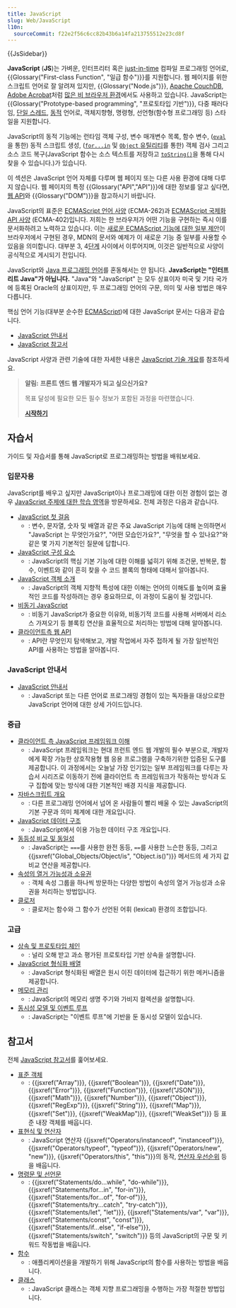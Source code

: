 ```yaml
---
title: JavaScript
slug: Web/JavaScript
l10n:
  sourceCommit: f22e2f56c6cc82b43b6a14fa213755512e23cd8f
---
```


{{JsSidebar}}

**JavaScript** (**JS**)는 가벼운, 인터프리터 혹은 [just-in-time](https://ko.wikipedia.org/wiki/JIT_%EC%BB%B4%ED%8C%8C%EC%9D%BC) 컴파일 프로그래밍 언어로, {{Glossary("First-class Function", "일급 함수")}}를 지원합니다. 웹 페이지를 위한 스크립트 언어로 잘 알려져 있지만, {{Glossary("Node.js")}}, [Apache CouchDB](https://couchdb.apache.org/), [Adobe Acrobat](https://www.adobe.com/devnet/acrobat/javascript.html)처럼 [많은 비 브라우저 환경](https://en.wikipedia.org/wiki/JavaScript#Other_usage)에서도 사용하고 있습니다. JavaScript는 {{Glossary("Prototype-based programming", "프로토타입 기반")}}, 다중 패러다임, [단일 스레드](/ko/docs/Glossary/Thread), [동적](/ko/docs/Glossary/Dynamic_typing) 언어로, 객체지향형, 명령형, 선언형(함수형 프로그래밍 등) 스타일을 지원합니다.

JavaScript의 동적 기능에는 런타임 객체 구성, 변수 매개변수 목록, 함수 변수, ([`eval`](/ko/docs/Web/JavaScript/Reference/Global_Objects/eval)을 통한) 동적 스크립트 생성, ([`for...in`](/ko/docs/Web/JavaScript/Reference/Statements/for...in) 및 [`Object` 유틸리티](/ko/docs/Web/JavaScript/Reference/Global_Objects/Object#정적_메서드)를 통한) 객체 검사 그리고 소스 코드 복구(JavaScript 함수는 소스 텍스트를 저장하고 [`toString()`](/en-US/docs/Web/JavaScript/Reference/Global_Objects/Function/toString)을 통해 다시 찾을 수 있습니다.)가 있습니다.

이 섹션은 JavaScript 언어 자체를 다루며 웹 페이지 또는 다른 사용 환경에 대해 다루지 않습니다. 웹 페이지의 특정 {{Glossary("API","API")}}에 대한 정보를 알고 싶다면, [웹 API](/ko/docs/Web/API)와 {{Glossary("DOM")}}을 참고하시기 바랍니다.

JavaScript의 표준은 [ECMAScript 언어 사양](https://tc39.es/ecma262/) (ECMA-262)과 [ECMAScript 국제화 API 사양](https://tc39.es/ecma402/) (ECMA-402)입니다. 저희는 한 브라우저가 어떤 기능을 구현하는 즉시 이를 문서화하려고 노력하고 있습니다. 이는 [새로운 ECMAScript 기능에 대한 일부 제안](https://github.com/tc39/proposals)이 브라우저에서 구현된 경우, MDN의 문서와 예제가 이 새로운 기능 중 일부를 사용할 수 있음을 의미합니다. 대부분 3, 4[단계](https://tc39.es/process-document/) 사이에서 이루어지며, 이것은 일반적으로 사양이 공식적으로 게시되기 전입니다.

JavaScript와 [Java 프로그래밍 언어](<https://ko.wikipedia.org/wiki/%EC%9E%90%EB%B0%94_(%ED%94%84%EB%A1%9C%EA%B7%B8%EB%9E%98%EB%B0%8D_%EC%96%B8%EC%96%B4)>)를 혼동해서는 안 됩니다. **JavaScript는 "인터프리트 Java"가 아닙니다.** "Java"와 "JavaScript" 는 모두 상표이자 미국 및 기타 국가에 등록된 Oracle의 상표이지만, 두 프로그래밍 언어의 구문, 의미 및 사용 방법은 매우 다릅니다.

핵심 언어 기능(대부분 순수한 [ECMAScript](/ko/docs/Web/JavaScript/JavaScript_technologies_overview))에 대한 JavaScript 문서는 다음과 같습니다.

- [JavaScript 안내서](/ko/docs/Web/JavaScript/Guide)
- [JavaScript 참고서](/ko/docs/Web/JavaScript/Reference)

JavaScript 사양과 관련 기술에 대한 자세한 내용은 [JavaScript 기술 개요](/ko/docs/Web/JavaScript/JavaScript_technologies_overview)를 참조하세요.

> **알림:** **프론트 엔드 웹 개발자가 되고 싶으신가요?**
>
> 목표 달성에 필요한 모든 필수 정보가 포함된 과정을 마련했습니다.
>
> [**시작하기**](/ko/docs/Learn/Front-end_web_developer)

## 자습서

가이드 및 자습서를 통해 JavaScript로 프로그래밍하는 방법을 배워보세요.

### 입문자용

JavaScript를 배우고 싶지만 JavaScript이나 프로그래밍에 대한 이전 경험이 없는 경우 [JavaScript 주제에 대한 학습 영역](/ko/docs/Learn/JavaScript)을 방문하세요. 전체 과정은 다음과 같습니다.

- [JavaScript 첫 걸음](/ko/docs/Learn/JavaScript/First_steps)
  - : 변수, 문자열, 숫자 및 배열과 같은 주요 JavaScript 기능에 대해 논의하면서 "JavaScript 는 무엇인가요?", "어떤 모습인가요?", "무엇을 할 수 있나요?"와 같은 몇 가지 기본적인 질문에 답합니다.
- [JavaScript 구성 요소](/ko/docs/Learn/JavaScript/Building_blocks)
  - : JavaScript의 핵심 기본 기능에 대한 이해를 넓히기 위해 조건문, 반복문, 함수, 이벤트와 같이 흔히 찾을 수 코드 블록의 형태에 대해서 알아봅니다.
- [JavaScript 객체 소개](/ko/docs/Learn/JavaScript/Objects)
  - : JavaScript의 객체 지향적 특성에 대한 이해는 언어의 이해도를 높이며 효율적인 코드를 작성하려는 경우 중요하므로, 이 과정이 도움이 될 것입니다.
- [비동기 JavaScript](/ko/docs/Learn/JavaScript/Asynchronous)
  - : 비동기 JavaScript가 중요한 이유와, 비동기적 코드를 사용해 서버에서 리소스 가져오기 등 블록킹 연산을 효율적으로 처리하는 방법에 대해 알아봅니다.
- [클라이언트측 웹 API](/ko/docs/Learn/JavaScript/Client-side_web_APIs)
  - : API란 무엇인지 탐색해보고, 개발 작업에서 자주 접하게 될 가장 일반적인 API를 사용하는 방법을 알아봅니다.

### JavaScript 안내서

- [JavaScript 안내서](/ko/docs/Web/JavaScript/Guide)
  - : JavaScript 또는 다른 언어로 프로그래밍 경험이 있는 독자들을 대상으로한 JavaScript 언어에 대한 상세 가이드입니다.

### 중급

- [클라이언트 측 JavaScript 프레임워크 이해](/ko/docs/Learn/Tools_and_testing/Client-side_JavaScript_frameworks)
  - : JavaScript 프레임워크는 현대 프런트 엔드 웹 개발의 필수 부분으로, 개발자에게 확장 가능한 상호작용형 웹 응용 프로그램을 구축하기위한 입증된 도구를 제공합니다. 이 과정에서는 오늘날 가장 인기있는 일부 프레임워크를 다루는 자습서 시리즈로 이동하기 전에 클라이언트 측 프레임워크가 작동하는 방식과 도구 집합에 맞는 방식에 대한 기본적인 배경 지식을 제공합니다.
- [자바스크립트 개요](/ko/docs/Web/JavaScript/Language_Overview)
  - : 다른 프로그래밍 언어에서 넘어 온 사람들이 빨리 배울 수 있는 JavaScript의 기본 구문과 의미 체계에 대한 개요입니다.
- [JavaScript 데이터 구조](/ko/docs/Web/JavaScript/Data_structures)
  - : JavaScript에서 이용 가능한 데이터 구조 개요입니다.
- [동등성 비교 및 동일성](/ko/docs/Web/JavaScript/Equality_comparisons_and_sameness)
  - : JavaScript는 `===`를 사용한 완전 동등, `==`를 사용한 느슨한 동등, 그리고 {{jsxref("Global_Objects/Object/is", "Object.is()")}} 메서드의 세 가지 값 비교 연산을 제공합니다.
- [속성의 열거 가능성과 소유권](/ko/docs/Web/JavaScript/Enumerability_and_ownership_of_properties)
  - : 객체 속성 그룹을 하나씩 방문하는 다양한 방법이 속성의 열거 가능성과 소유권을 처리하는 방법입니다.
- [클로저](/ko/docs/Web/JavaScript/Closures)
  - : 클로저는 함수와 그 함수가 선언된 어휘 (lexical) 환경의 조합입니다.

### 고급

- [상속 및 프로토타입 체인](/ko/docs/Web/JavaScript/Inheritance_and_the_prototype_chain)
  - : 널리 오해 받고 과소 평가된 프로토타입 기반 상속을 설명합니다.
- [JavaScript 형식화 배열](/ko/docs/Web/JavaScript/Typed_arrays)
  - : JavaScript 형식화된 배열은 원시 이진 데이터에 접근하기 위한 메커니즘을 제공합니다.
- [메모리 관리](/ko/docs/Web/JavaScript/Memory_Management)
  - : JavaScript의 메모리 생명 주기와 가비지 컬렉션을 설명합니다.
- [동시성 모델 및 이벤트 루프](/ko/docs/Web/JavaScript/EventLoop)
  - : JavaScript는 "이벤트 루프"에 기반을 둔 동시성 모델이 있습니다.

## 참고서

전체 [JavaScript 참고서](/ko/docs/Web/JavaScript/Reference)를 훑어보세요.

- [표준 객체](/ko/docs/Web/JavaScript/Reference/Global_Objects)
  - : {{jsxref("Array")}}, {{jsxref("Boolean")}}, {{jsxref("Date")}}, {{jsxref("Error")}}, {{jsxref("Function")}}, {{jsxref("JSON")}}, {{jsxref("Math")}}, {{jsxref("Number")}}, {{jsxref("Object")}}, {{jsxref("RegExp")}}, {{jsxref("String")}}, {{jsxref("Map")}}, {{jsxref("Set")}}, {{jsxref("WeakMap")}}, {{jsxref("WeakSet")}} 등 표준 내장 객체를 배웁니다.
- [표현식 및 연산자](/ko/docs/Web/JavaScript/Reference/Operators)
  - : JavaScript 연산자 {{jsxref("Operators/instanceof", "instanceof")}}, {{jsxref("Operators/typeof", "typeof")}}, {{jsxref("Operators/new", "new")}}, {{jsxref("Operators/this", "this")}}의 동작, [연산자 우선순위](/ko/docs/Web/JavaScript/Reference/Operators/Operator_Precedence) 등을 배웁니다.
- [명령문 및 선언문](/ko/docs/Web/JavaScript/Reference/Statements)
  - : {{jsxref("Statements/do...while", "do-while")}}, {{jsxref("Statements/for...in", "for-in")}}, {{jsxref("Statements/for...of", "for-of")}}, {{jsxref("Statements/try...catch", "try-catch")}}, {{jsxref("Statements/let", "let")}}, {{jsxref("Statements/var", "var")}}, {{jsxref("Statements/const", "const")}}, {{jsxref("Statements/if...else", "if-else")}}, {{jsxref("Statements/switch", "switch")}} 등의 JavaScript의 구문 및 키워드 작동법을 배웁니다.
- [함수](/ko/docs/Web/JavaScript/Reference/Functions)
  - : 애플리케이션을을 개발하기 위해 JavaScript의 함수를 사용하는 방법을 배웁니다.
- [클래스](/ko/docs/Web/JavaScript/Reference/Classes)
  - : JavaScript 클래스는 객체 지향 프로그래밍을 수행하는 가장 적절한 방법입니다.
